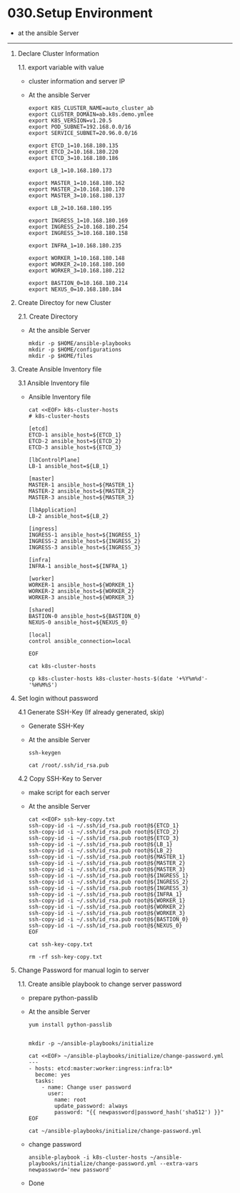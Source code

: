 # **030.Setup Environment**

- at the ansible Server

---


1. Declare Cluster Information

    1.1. export variable with value

    - cluster information and server IP
    - At the ansible Server

          export K8S_CLUSTER_NAME=auto_cluster_ab
          export CLUSTER_DOMAIN=ab.k8s.demo.ymlee
          export K8S_VERSION=v1.20.5
          export POD_SUBNET=192.168.0.0/16
          export SERVICE_SUBNET=20.96.0.0/16          

          export ETCD_1=10.168.180.135
          export ETCD_2=10.168.180.220
          export ETCD_3=10.168.180.186

          export LB_1=10.168.180.173

          export MASTER_1=10.168.180.162
          export MASTER_2=10.168.180.170
          export MASTER_3=10.168.180.137

          export LB_2=10.168.180.195

          export INGRESS_1=10.168.180.169
          export INGRESS_2=10.168.180.254
          export INGRESS_3=10.168.180.158

          export INFRA_1=10.168.180.235

          export WORKER_1=10.168.180.148
          export WORKER_2=10.168.180.160
          export WORKER_3=10.168.180.212

          export BASTION_0=10.168.180.214
          export NEXUS_0=10.168.180.184          


2. Create Directoy for new Cluster

    2.1. Create Directory

    - At the ansible Server

          mkdir -p $HOME/ansible-playbooks
          mkdir -p $HOME/configurations
          mkdir -p $HOME/files

3. Create Ansible Inventory file

    3.1 Ansible Inventory file
    
    - Ansible Inventory file

          cat <<EOF> k8s-cluster-hosts
          # k8s-cluster-hosts
                             
          [etcd]
          ETCD-1 ansible_host=${ETCD_1}
          ETCD-2 ansible_host=${ETCD_2}
          ETCD-3 ansible_host=${ETCD_3}

          [lbControlPlane]
          LB-1 ansible_host=${LB_1}

          [master]
          MASTER-1 ansible_host=${MASTER_1}
          MASTER-2 ansible_host=${MASTER_2}
          MASTER-3 ansible_host=${MASTER_3}

          [lbApplication]
          LB-2 ansible_host=${LB_2}

          [ingress]
          INGRESS-1 ansible_host=${INGRESS_1}
          INGRESS-2 ansible_host=${INGRESS_2}
          INGRESS-3 ansible_host=${INGRESS_3}

          [infra]
          INFRA-1 ansible_host=${INFRA_1}

          [worker]
          WORKER-1 ansible_host=${WORKER_1}
          WORKER-2 ansible_host=${WORKER_2}
          WORKER-3 ansible_host=${WORKER_3}

          [shared]
          BASTION-0 ansible_host=${BASTION_0}
          NEXUS-0 ansible_host=${NEXUS_0}

          [local]
          control ansible_connection=local

          EOF

          cat k8s-cluster-hosts

          cp k8s-cluster-hosts k8s-cluster-hosts-$(date '+%Y%m%d'-'%H%M%S')  

4. Set login without password

    4.1 Generate SSH-Key (If already generated, skip)
    
    - Generate SSH-Key
    - At the ansible Server
    
          ssh-keygen

          cat /root/.ssh/id_rsa.pub


    4.2 Copy SSH-Key to Server

    - make script for each server
    - At the ansible Server

          cat <<EOF> ssh-key-copy.txt
          ssh-copy-id -i ~/.ssh/id_rsa.pub root@${ETCD_1}
          ssh-copy-id -i ~/.ssh/id_rsa.pub root@${ETCD_2}
          ssh-copy-id -i ~/.ssh/id_rsa.pub root@${ETCD_3}
          ssh-copy-id -i ~/.ssh/id_rsa.pub root@${LB_1}
          ssh-copy-id -i ~/.ssh/id_rsa.pub root@${LB_2}
          ssh-copy-id -i ~/.ssh/id_rsa.pub root@${MASTER_1}
          ssh-copy-id -i ~/.ssh/id_rsa.pub root@${MASTER_2}
          ssh-copy-id -i ~/.ssh/id_rsa.pub root@${MASTER_3}
          ssh-copy-id -i ~/.ssh/id_rsa.pub root@${INGRESS_1}
          ssh-copy-id -i ~/.ssh/id_rsa.pub root@${INGRESS_2}
          ssh-copy-id -i ~/.ssh/id_rsa.pub root@${INGRESS_3}
          ssh-copy-id -i ~/.ssh/id_rsa.pub root@${INFRA_1}
          ssh-copy-id -i ~/.ssh/id_rsa.pub root@${WORKER_1}
          ssh-copy-id -i ~/.ssh/id_rsa.pub root@${WORKER_2}
          ssh-copy-id -i ~/.ssh/id_rsa.pub root@${WORKER_3}
          ssh-copy-id -i ~/.ssh/id_rsa.pub root@${BASTION_0}
          ssh-copy-id -i ~/.ssh/id_rsa.pub root@${NEXUS_0}
          EOF

          cat ssh-key-copy.txt

          rm -rf ssh-key-copy.txt


5. Change Password for manual login to server

    1.1. Create ansible playbook to change server password

    - prepare python-passlib
    - At the ansible Server

          yum install python-passlib


          mkdir -p ~/ansible-playbooks/initialize

          cat <<EOF> ~/ansible-playbooks/initialize/change-password.yml
          ---
          - hosts: etcd:master:worker:ingress:infra:lb*
            become: yes
            tasks:
              - name: Change user password
                user:
                  name: root
                  update_password: always
                  password: "{{ newpassword|password_hash('sha512') }}"
          EOF

          cat ~/ansible-playbooks/initialize/change-password.yml

    - change password

          ansible-playbook -i k8s-cluster-hosts ~/ansible-playbooks/initialize/change-password.yml --extra-vars newpassword='new password'
         
    - Done
